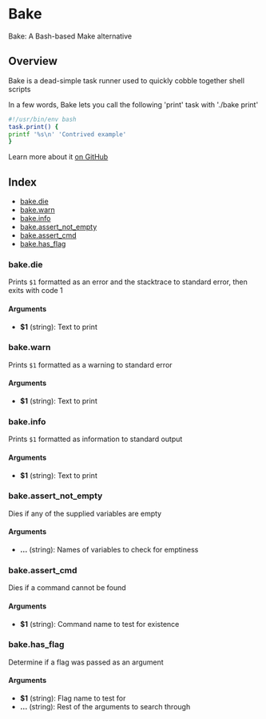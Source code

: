 # Bake

Bake: A Bash-based Make alternative

## Overview

Bake is a dead-simple task runner used to quickly cobble together shell scripts

In a few words, Bake lets you call the following 'print' task with './bake print'

```bash
#!/usr/bin/env bash
task.print() {
printf '%s\n' 'Contrived example'
}
```

Learn more about it [on GitHub](https://github.com/hyperupcall/bake)

## Index

* [bake.die](#bakedie)
* [bake.warn](#bakewarn)
* [bake.info](#bakeinfo)
* [bake.assert_not_empty](#bakeassert_not_empty)
* [bake.assert_cmd](#bakeassert_cmd)
* [bake.has_flag](#bakehas_flag)

### bake.die

Prints `$1` formatted as an error and the stacktrace to standard error,
then exits with code 1

#### Arguments

* **$1** (string): Text to print

### bake.warn

Prints `$1` formatted as a warning to standard error

#### Arguments

* **$1** (string): Text to print

### bake.info

Prints `$1` formatted as information to standard output

#### Arguments

* **$1** (string): Text to print

### bake.assert_not_empty

Dies if any of the supplied variables are empty

#### Arguments

* **...** (string): Names of variables to check for emptiness

### bake.assert_cmd

Dies if a command cannot be found

#### Arguments

* **$1** (string): Command name to test for existence

### bake.has_flag

Determine if a flag was passed as an argument

#### Arguments

* **$1** (string): Flag name to test for
* **...** (string): Rest of the arguments to search through
